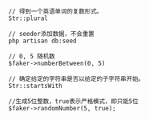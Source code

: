 ```
// 得到一个英语单词的复数形式。
Str::plural
```



```
// seeder添加数据，不会重置
php artisan db:seed
```



```
// 0, 5 随机数
$faker->numberBetween(0, 5)
```



```
// 确定给定的字符串是否以给定的子字符串开始。
Str::startsWith
```



```
//生成5位整数，true表示严格模式，即只能5位
$faker->randomNumber(5, true);
```

